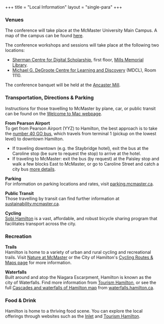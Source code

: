 +++
title = "Local Information"
layout = "single-para"
+++

### Venues
The conference will take place at the McMaster University Main Campus. A map of the campus can be found [here](https://www.mcmaster.ca/welcome/campusmap.cfm).

The conference workshops and sessions will take place at the following two locations:  

* [Sherman Centre for Digital Scholarship](https://scds.ca/), first floor, [Mills Memorial Library](https://goo.gl/maps/GxozpNKJKow).
* [Michael G. DeGroote Centre for Learning and Discovery](https://goo.gl/maps/5gCfojEqTrF2) (MDCL), Room 1110.

The conference banquet will be held at the [Ancaster Mill](https://goo.gl/maps/jLZvRUAbPxy).

### Transportation, Directions & Parking
Instructions for those travelling to McMaster by plane, car, or public transit can be found on the [Welcome to Mac webpage](https://www.mcmaster.ca/welcome/directions.cfm).

**From Pearson Airport**  
To get from Pearson Airport (YYZ) to Hamilton, the best approach is to take the [number 40 GO bus](https://www.gotransit.com/static_files/gotransit/assets/pdf/TripPlanning/FullSchedules/05012019/Table40.pdf), which travels from terminal 1 (pickup on the lowest level) to downtown Hamilton. 
- If traveling downtown (e.g. the Staybridge hotel), exit the bus at the Caroline stop (be sure to request the stop) to arrive at the hotel.
- If traveling to McMaster: exit the bus (by request) at the Paisley stop and walk a few blocks East to McMaster, or go to Caroline Street and catch a city bus [more details](https://www.mcmaster.ca/welcome/directions.cfm). 

**Parking**  
For information on parking locations and rates, visit [parking.mcmaster.ca](http://parking.mcmaster.ca/).

**Public Transit**  
Those travelling by transit can find further information at [sustainability.mcmaster.ca](http://www.mcmaster.ca/sustainability/).

**Cycling**  
[Sobi Hamilton](https://hamilton.socialbicycles.com/) is a vast, affordable, and robust bicycle sharing program that facilitates transport across the city.

### Recreation
**Trails**  
Hamilton is home to a variety of urban and rural cycling and recreational trails. Visit [Nature at McMaster](https://nature.mcmaster.ca/) or the City of Hamilton's [Cycling Routes & Maps page](https://www.hamilton.ca/streets-transportation/biking-cyclists/cycling-routes-maps) for more information.

**Waterfalls**  
Built around and atop the Niagara Escarpment, Hamilton is known as the city of Waterfalls. Find more information from [Tourism Hamilton](https://tourismhamilton.com/hamilton-waterfalls), or see the full [Cascades and waterfalls of Hamilton map](http://www.waterfalls.hamilton.ca/WaterfallMaps/Waterfalls_MainMap_GeoPDF.pdf) from [waterfalls.hamilton.ca](http://www.waterfalls.hamilton.ca/default.asp?id=2).

### Food & Drink
Hamilton is home to a thriving food scene. You can explore the local offerings through websites such as the [Inlet](http://theinletonline.com/) and [Tourism Hamilton](https://tourismhamilton.com/eat).